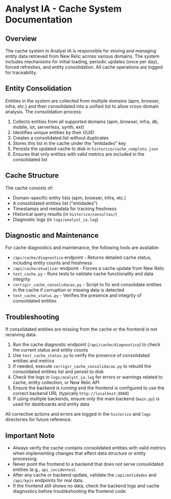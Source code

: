 # Analyst IA - Cache System Documentation

## Overview

The cache system in Analyst IA is responsible for storing and managing entity data retrieved from New Relic across various domains. The system includes mechanisms for initial loading, periodic updates (once per day), forced refreshes, and entity consolidation. All cache operations are logged for traceability.

## Entity Consolidation

Entities in the system are collected from multiple domains (apm, browser, infra, etc.) and then consolidated into a unified list to allow cross-domain analysis. The consolidation process:

1. Collects entities from all supported domains (apm, browser, infra, db, mobile, iot, serverless, synth, ext)
2. Identifies unique entities by their GUID
3. Creates a consolidated list without duplicates
4. Stores this list in the cache under the "entidades" key
5. Persists the updated cache to disk in `historico/cache_completo.json`
6. Ensures that only entities with valid metrics are included in the consolidated list

## Cache Structure

The cache consists of:

- Domain-specific entity lists (apm, browser, infra, etc.)
- A consolidated entities list ("entidades")
- Timestamps and metadata for tracking freshness
- Historical query results (in `historico/consultas/`)
- Diagnostic logs (in `logs/analyst_ia.log`)

## Diagnostic and Maintenance

For cache diagnostics and maintenance, the following tools are available:

- `/api/cache/diagnostico` endpoint - Returns detailed cache status, including entity counts and freshness
- `/api/cache/atualizar` endpoint - Forces a cache update from New Relic
- `test_cache.py` - Runs tests to validate cache functionality and data integrity
- `corrigir_cache_consolidacao.py` - Script to fix and consolidate entities in the cache if corruption or missing data is detected
- `test_cache_status.py` - Verifies the presence and integrity of consolidated entities

## Troubleshooting

If consolidated entities are missing from the cache or the frontend is not receiving data:

1. Run the cache diagnostic endpoint (`/api/cache/diagnostico`) to check the current status and entity counts
2. Use `test_cache_status.py` to verify the presence of consolidated entities and metrics
3. If needed, execute `corrigir_cache_consolidacao.py` to rebuild the consolidated entities list and persist to disk
4. Check the logs in `logs/analyst_ia.log` for errors or warnings related to cache, entity collection, or New Relic API
5. Ensure the backend is running and the frontend is configured to use the correct backend URL (typically `http://localhost:8000`)
6. If using multiple backends, ensure only the main backend (`main.py`) is used for dashboards and entity data

All corrective actions and errors are logged in the `historico` and `logs` directories for future reference.

## Important Note

- Always verify the cache contains consolidated entities with valid metrics when implementing changes that affect data structure or entity processing.
- Never point the frontend to a backend that does not serve consolidated entities (e.g., `api_incidentes`).
- After any cache or backend update, validate the `/api/entidades` and `/api/kpis` endpoints for real data.
- If the frontend still shows no data, check the backend logs and cache diagnostics before troubleshooting the frontend code.
